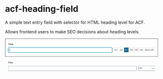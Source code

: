 # acf-heading-field
A simple text entry field with selector for HTML heading level for ACF.

Allows frontend users to make SEO decisions about heading levels.

![ScreenShot](screenshots/acf-heading-field-buttons.png)
![ScreenShot](screenshots/acf-heading-field-dropdown.png)
